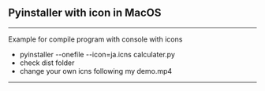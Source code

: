## Pyinstaller with icon in MacOS

---

Example for compile program with console with icons
- pyinstaller --onefile --icon=ja.icns calculater.py
- check dist folder
- change your own icns following my demo.mp4

---